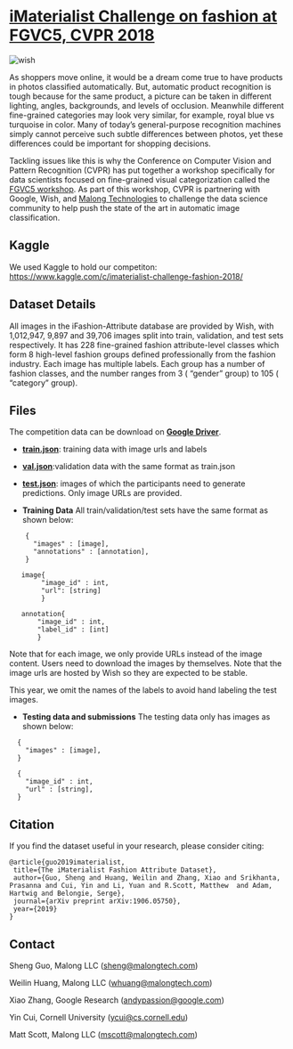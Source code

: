 # [iMaterialist Challenge on fashion at FGVC5, CVPR 2018](https://www.kaggle.com/c/imaterialist-challenge-fashion-2018/)


![wish](imat_fashion_attribute.png?imageMogr2/auto-orient/strip%7CimageView2/2/w/100)

As shoppers move online, it would be a dream come true to have products in photos classified automatically. But, automatic product recognition is tough because for the same product, a picture can be taken in different lighting, angles, backgrounds, and levels of occlusion. Meanwhile different fine-grained categories may look very similar, for example, royal blue vs turquoise in color. Many of today’s general-purpose recognition machines simply cannot perceive such subtle differences between photos, yet these differences could be important for shopping decisions.

Tackling issues like this is why the Conference on Computer Vision and Pattern Recognition (CVPR) has put together a workshop specifically for data scientists focused on fine-grained visual categorization called the [FGVC5 workshop](https://sites.google.com/view/fgvc5/home). As part of this workshop, CVPR is partnering with Google, Wish, and [Malong Technologies](https://www.malong.com/en/home) to challenge the data science community to help push the state of the art in automatic image classification.


## Kaggle
We used Kaggle to hold our competiton: https://www.kaggle.com/c/imaterialist-challenge-fashion-2018/


## Dataset Details

All images in the iFashion-Attribute database are provided by Wish, with 1,012,947,  9,897 and 39,706 images split into train, validation, and test sets respectively. It has 228 fine-grained fashion attribute-level classes which form
8 high-level fashion groups defined professionally from the fashion industry. Each image has multiple labels. Each group has a number of fashion classes, and the number ranges from 3 ( “gender” group) to 105 ( “category” group).


## Files

The competition data can be download on [**Google Driver**](https://drive.google.com/drive/folders/1X0Q1OPSU6QHuCuHUNVSCCxxVDSPlkQQt?usp=sharing_).

- [**train.json**](https://drive.google.com/file/d/1oh_GDZY2IQwB_eKCV1ZbWiXkVe5WGEG-/view?usp=sharing): training data with image urls and labels

- [**val.json**](https://drive.google.com/open?id=11FiOABXkkidTZbNse1zg6HnqLay_0XL5):validation data with the same format as train.json

- [**test.json**](https://drive.google.com/file/d/1E4j7z8lPrdV9uWEAADXn6UPT0dQQ81Bs/view?usp=sharing): images of which the participants need to generate predictions. Only image URLs are provided.

- **Training Data** All train/validation/test sets have the same format as shown below:

```
    {
      "images" : [image],
      "annotations" : [annotation],
    }

   image{
        "image_id" : int,
        "url": [string]
        }

   annotation{
       "image_id" : int,
       "label_id" : [int]
       }
```

Note that for each image, we only provide URLs instead of the image content. Users need to download the images by themselves. Note that the image urls are hosted by Wish so they are expected to be stable.

This year, we omit the names of the labels to avoid hand labeling the test images.

- **Testing data and submissions** The testing data only has images as shown below:

```
  {
    "images" : [image],
  }

  {
    "image_id" : int,
    "url" : [string],
  }
```
## Citation
 If you find the dataset useful in your research, please consider citing:
 ```
@article{guo2019imaterialist,
  title={The iMaterialist Fashion Attribute Dataset},
  author={Guo, Sheng and Huang, Weilin and Zhang, Xiao and Srikhanta, Prasanna and Cui, Yin and Li, Yuan and R.Scott, Matthew  and Adam, Hartwig and Belongie, Serge},
  journal={arXiv preprint arXiv:1906.05750},
  year={2019}
}

```


## Contact

Sheng Guo, Malong LLC (sheng@malongtech.com)

Weilin Huang, Malong LLC (whuang@malongtech.com)

Xiao Zhang, Google Research (andypassion@google.com)

Yin Cui, Cornell University (ycui@cs.cornell.edu)

Matt Scott, Malong LLC (mscott@malongtech.com)


